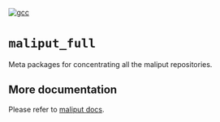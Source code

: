 [![gcc](https://github.com/maliput/maliput_integration/actions/workflows/build.yml/badge.svg)](https://github.com/ToyotaResearchInstitute/maliput_integration/actions/workflows/build.yml)


# `maliput_full`

Meta packages for concentrating all the maliput repositories.

## More documentation

Please refer to [maliput docs](https://maliput.readthedocs.io/en/latest/).
